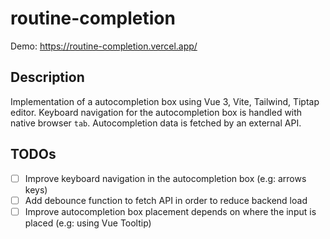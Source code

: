 # routine-completion

Demo: https://routine-completion.vercel.app/

## Description

Implementation of a autocompletion box using Vue 3, Vite, Tailwind, Tiptap editor. Keyboard navigation for the autocompletion box is handled with native browser `tab`. Autocompletion data is fetched by an external API.


## TODOs
- [ ] Improve keyboard navigation in the autocompletion box (e.g: arrows keys)
- [ ] Add debounce function to fetch API in order to reduce backend load
- [ ] Improve autocompletion box placement depends on where the input is placed (e.g: using Vue Tooltip)
